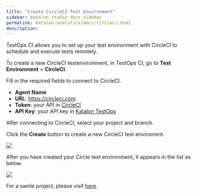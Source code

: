 ```yaml
---
title: "Create CircleCI Test Environment"
sidebar: katalon_studio_docs_sidebar
permalink: katalon-analytics/docs/circleci.html 
description: 
---
```

TestOps CI allows you to set up your test environment with CircleCI to schedule and execute tests remotely.

To create a new CircleCI testenvironment, in TestOps CI, go to **Test Environment** > **CircleCI**.

Fill in the required fields to connect to CircleCI.

- **Agent Name**
- **URL**: https://circleci.com
- **Token**: your API in [CircleCI](https://circleci.com/account/api)
- **API Key**: your API key in [Katalon TestOps](https://analytics.katalon.com/user/apikey)

After connecting to CircleCI, select your project and branch.

Click the **Create** button to create a new CircleCI test enviroment.

<img src="https://github.com/katalon-studio/docs-images/raw/master/katalon-analytics/docs/circleci-agent/1-connect.png" width="" height="">

After you have created your Circle test environment, it appears in the list as below.

<img src="https://github.com/katalon-studio/docs-images/raw/master/katalon-analytics/docs/circleci-agent/2-list.png" width="" height="">

For a samle project, please visit [here](https://github.com/katalon-studio-samples/testops-circleci-sample).